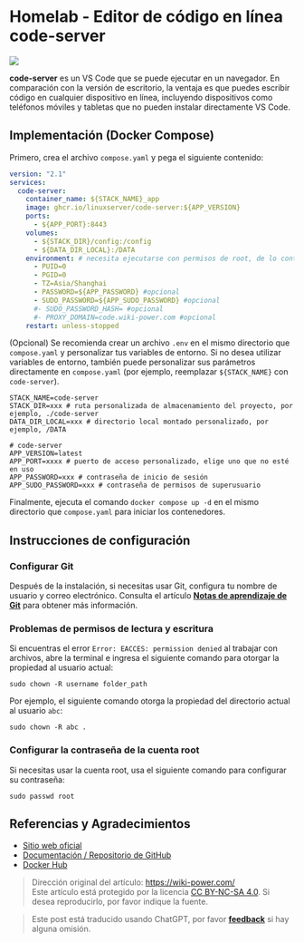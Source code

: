 # Homelab - Editor de código en línea code-server

![](https://wiki-media-1253965369.cos.ap-guangzhou.myqcloud.com/img/202304132214418.png)

**code-server** es un VS Code que se puede ejecutar en un navegador. En comparación con la versión de escritorio, la ventaja es que puedes escribir código en cualquier dispositivo en línea, incluyendo dispositivos como teléfonos móviles y tabletas que no pueden instalar directamente VS Code.

## Implementación (Docker Compose)

Primero, crea el archivo `compose.yaml` y pega el siguiente contenido:

```yaml title="compose.yaml"
version: "2.1"
services:
  code-server:
    container_name: ${STACK_NAME}_app
    image: ghcr.io/linuxserver/code-server:${APP_VERSION}
    ports:
      - ${APP_PORT}:8443
    volumes:
      - ${STACK_DIR}/config:/config
      - ${DATA_DIR_LOCAL}:/DATA
    environment: # necesita ejecutarse con permisos de root, de lo contrario no podrá leer otros directorios de docker o el directorio raíz del host
      - PUID=0
      - PGID=0
      - TZ=Asia/Shanghai
      - PASSWORD=${APP_PASSWORD} #opcional
      - SUDO_PASSWORD=${APP_SUDO_PASSWORD} #opcional
      #- SUDO_PASSWORD_HASH= #opcional
      #- PROXY_DOMAIN=code.wiki-power.com #opcional
    restart: unless-stopped
```

(Opcional) Se recomienda crear un archivo `.env` en el mismo directorio que `compose.yaml` y personalizar tus variables de entorno. Si no desea utilizar variables de entorno, también puede personalizar sus parámetros directamente en `compose.yaml` (por ejemplo, reemplazar `${STACK_NAME}` con `code-server`).

```dotenv title=".env"
STACK_NAME=code-server
STACK_DIR=xxx # ruta personalizada de almacenamiento del proyecto, por ejemplo, ./code-server
DATA_DIR_LOCAL=xxx # directorio local montado personalizado, por ejemplo, /DATA

# code-server
APP_VERSION=latest
APP_PORT=xxxx # puerto de acceso personalizado, elige uno que no esté en uso
APP_PASSWORD=xxx # contraseña de inicio de sesión
APP_SUDO_PASSWORD=xxx # contraseña de permisos de superusuario

```

Finalmente, ejecuta el comando `docker compose up -d` en el mismo directorio que `compose.yaml` para iniciar los contenedores.

## Instrucciones de configuración

### Configurar Git

Después de la instalación, si necesitas usar Git, configura tu nombre de usuario y correo electrónico. Consulta el artículo [**Notas de aprendizaje de Git**](https://wiki-power.com/Git%E5%AD%A6%E4%B9%A0%E7%AC%94%E8%AE%B0#%E5%AE%89%E8%A3%85%E4%B8%8E%E9%85%8D%E7%BD%AE) para obtener más información.

### Problemas de permisos de lectura y escritura

Si encuentras el error `Error: EACCES: permission denied` al trabajar con archivos, abre la terminal e ingresa el siguiente comando para otorgar la propiedad al usuario actual:

```shell
sudo chown -R username folder_path
```

Por ejemplo, el siguiente comando otorga la propiedad del directorio actual al usuario `abc`:

```shell
sudo chown -R abc .
```

### Configurar la contraseña de la cuenta root

Si necesitas usar la cuenta root, usa el siguiente comando para configurar su contraseña:

```shell
sudo passwd root
```

## Referencias y Agradecimientos

- [Sitio web oficial](https://coder.com/docs/code-server/latest)
- [Documentación / Repositorio de GitHub](https://github.com/linuxserver/docker-code-server)
- [Docker Hub](https://hub.docker.com/r/linuxserver/code-server)

> Dirección original del artículo: <https://wiki-power.com/>  
> Este artículo está protegido por la licencia [CC BY-NC-SA 4.0](https://creativecommons.org/licenses/by/4.0/deed.zh). Si desea reproducirlo, por favor indique la fuente.

> Este post está traducido usando ChatGPT, por favor [**feedback**](https://github.com/linyuxuanlin/Wiki_MkDocs/issues/new) si hay alguna omisión.